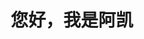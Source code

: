 ---
layout: home

title: 您好，我是阿凯
titleTemplate: 很高兴在这里见到你!

hero:
  name: Sale-Phine
  text: Akai's Blog!
  tagline: 拨开面纱回望故乡，只见潮湿的月亮。
  image:
    src: https://varlet.gitee.io/varlet-ui/varlet_icon.png
    alt: Sale-Phine
  actions:
    - theme: brand
      text: About Me
      link: /mine/README
    - theme: alt
      text: View on GitHub
      link: https://github.com/akaibiu
    - theme: alt
      text: View on Gitee
      link: https://gitee.com/AkaiBlog
features:
  - icon: 🙍
    title: MOTTO
    details: 'Live and let live.'
  - icon: 🏂
    title: SKILL
    details: 'Have a good impression of Vue.'
  - icon: 🏘️
    title: INTRO
    details: 'A front-end developers in ChengDu！'
---